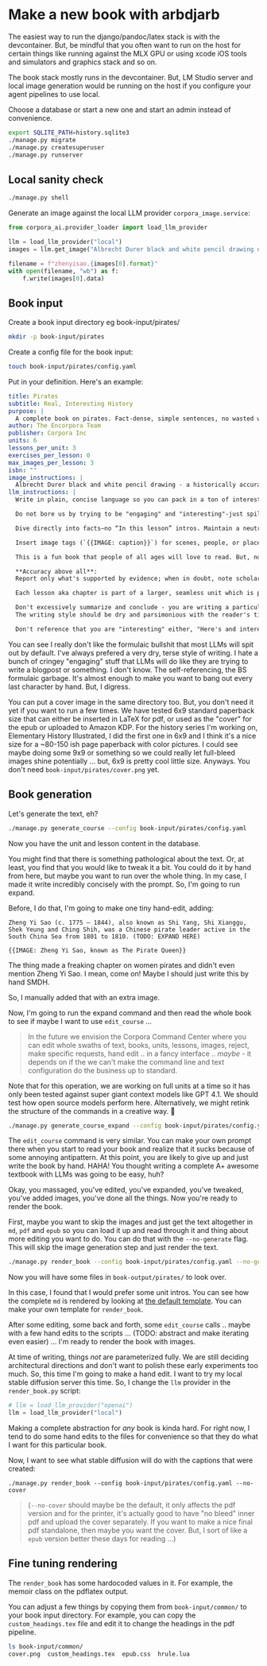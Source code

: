 # Make a new book with arbdjarb

The easiest way to run the django/pandoc/latex stack is with the
devcontainer. But, be mindful that you often want to run on the host
for certain things like running against the MLX GPU or using xcode iOS tools
and simulators and graphics stack and so on.

The book stack mostly runs in the devcontainer. But, LM Studio server and
local image generation would be running on the host if you configure your
agent pipelines to use local.

Choose a database or start a new one and start an admin instead of convenience.

```sh
export SQLITE_PATH=history.sqlite3
./manage.py migrate
./manage.py createsuperuser
./manage.py runserver
```

## Local sanity check

```sh
./manage.py shell
```

Generate an image against the local LLM provider `corpora_image.service`:

```python
from corpora_ai.provider_loader import load_llm_provider

llm = load_llm_provider("local")
images = llm.get_image("Albrecht Durer black and white pencil drawing of a historically accurate Zheng Yi Sao (c.1775 – 1844), a female Chinese pirate leader active in the South China Sea from 1801 to 1810")

filename = f"zhenyisao.{images[0].format}"
with open(filename, "wb") as f:
    f.write(images[0].data)
```

## Book input

Create a book input directory eg book-input/pirates/

```sh
mkdir -p book-input/pirates
```

Create a config file for the book input:

```sh
touch book-input/pirates/config.yaml
```

Put in your definition. Here's an example:

```yaml
title: Pirates
subtitle: Real, Interesting History
purpose: |
  A complete book on pirates. Fact-dense, simple sentences, no wasted words. Interesting facts and stories, deep dives. Highly entertaining. Simply written. The facts speak for themselves without the author getting in the way.
author: The Encorpora Team
publisher: Corpora Inc
units: 6
lessons_per_unit: 3
exercises_per_lesson: 0
max_images_per_lesson: 3
isbn: ""
image_instructions: |
  Albrecht Durer black and white pencil drawing - a historically accurate drawing of what is described by the caption.
llm_instructions: |
  Write in plain, concise language so you can pack in a ton of interesting facts.

  Do not bore us by trying to be "engaging" and "interesting"-just spill out facts and stories that _are_ interesting.

  Dive directly into facts—no “In this lesson” intros. Maintain a neutral, objective tone: present economic, social, and political contexts without glorification or demonization. Let dense, vivid facts build the narrative.

  Insert image tags (`{{IMAGE: caption}}`) for scenes, people, or places that enhance understanding—captions must be concise, publication-quality figure captions WITHOUT style directives. Avoid maps, diagrams, or meta-educational scenes.

  This is a fun book that people of all ages will love to read. But, not because the author is trying to be fun in a cringey "engaging", obviously LLM way. People will love to read this book because the deep dives into real history are so intereseting and everyone can learn something on every page. No wasted words, no wasted time.

  **Accuracy above all**:
  Report only what's supported by evidence; when in doubt, note scholarly disagreements (“Some chronicle X; others argue Y…”).

  Each lesson aka chapter is part of a larger, seamless unit which is part of a complete textbook.

  Don't excessively summarize and conclude - you are writing a particular part of a comprehensive book. Don't write what will be in other chapters and don't use fluff, boilerplate or trite formulas, "Imagine a time when .."
  The writing style should be dry and parsimonious with the reader's time - packing interesting facts and stories into every bit.

  Don't reference that you are "interesting" either, "Here's and interesting fact!" <- don't do that. Just write the facts and stories. The reader will find them interesting on their own. Don't try to be "interesting" or "engaging" - just be factual and concise. The facts are interesting enough on their own.

```

You can see I really don't like the formulaic bullshit that most LLMs will spit out by default. I've always prefered a very dry, terse style of writing. I hate a bunch of cringey "engaging" stuff that LLMs will do like they are trying to write a blogpost or something. I don't know. The self-referencing, the BS formulaic garbage. It's almost enough to make you want to bang out every last character by hand. But, I digress.

You can put a cover image in the same directory too. But, you don't need it yet if you want to run a few times. We have tested 6x9 standard paperback size that can either be inserted in LaTeX for pdf, or used as the "cover" for the epub or uploaded to Amazon KDP. For the history series I'm working on, Elementary History Illustrated, I did the first one in 6x9 and I think it's a nice size for a ~80-150 ish page paperback with color pictures. I could see maybe doing some 9x9 or something so we could really let full-bleed images shine potentially ... but, 6x9 is pretty cool little size. Anyways. You don't need `book-input/pirates/cover.png` yet.

## Book generation

Let's generate the text, eh?

```sh
./manage.py generate_course --config book-input/pirates/config.yaml
```

Now you have the unit and lesson content in the database.

You might find that there is something pathological about the text. Or, at least, you find that you would like to tweak it a bit. You could do it by hand from here, but maybe you want to run over the whole thing. In my case, I made it write incredibly concisely with the prompt. So, I'm going to run expand.

Before, I do that, I'm going to make one tiny hand-edit, adding:

```
Zheng Yi Sao (c. 1775 – 1844), also known as Shi Yang, Shi Xianggu, Shek Yeung and Ching Shih, was a Chinese pirate leader active in the South China Sea from 1801 to 1810. (TODO: EXPAND HERE)

{{IMAGE: Zheng Yi Sao, known as The Pirate Queen}}
```

The thing made a freaking chapter on women pirates and didn't even mention Zheng Yi Sao. I mean, come on! Maybe I should just write this by hand SMDH.

So, I manually added that with an extra image.

Now, I'm going to run the expand command and then read the whole book to see if maybe I want to use `edit_course` ...

> In the future we envision the Corpora Command Center where you can edit whole swaths of text, books, units, lessons, images, reject, make specific requests, hand edit .. in a fancy interface .. _maybe_ - it depends on if the we can't make the command line and text configuration do the business up to standard.

Note that for this operation, we are working on full units at a time so it has only been tested against super giant context models like GPT 4.1. We should test how open source models perform here. Alternatively, we might retink the structure of the commands in a creative way. :thinking:

```sh
./manage.py generate_course_expand --config book-input/pirates/config.yaml
```

The `edit_course` command is very similar. You can make your own prompt there when you start to read your book and realize that it sucks because of some annoying antipattern. At this point, you are likely to give up and just write the book by hand. HAHA! You thought writing a complete A+ awesome textbook with LLMs was going to be easy, huh?

Okay, you massaged, you've edited, you've expanded, you've tweaked, you've added images, you've done all the things. Now you're ready to render the book.

First, maybe you want to skip the images and just get the text altogether in `md`, `pdf` and `epub` so you can load it up and read through it and thing about more editing you want to do. You can do that with the `--no-generate` flag. This will skip the image generation step and just render the text.

```sh
./manage.py render_book --config book-input/pirates/config.yaml --no-generate --no-cover
```

Now you will have some files in `book-output/pirates/` to look over.

In this case, I found that I would prefer some unit intros. You can see how the complete `md` is rendered by looking at [the default template](./itrary/templates/book.md). You can make your own template for `render_book`.

After some editing, some back and forth, some `edit_course` calls .. maybe with a few hand edits to the scripts ... (TODO: abstract and make iterating even easier) ... I'm ready to render the book with images.

At time of writing, things _not_ are parameterized fully. We are still deciding architectural directions and don't want to polish these early experiments too much. So, this time I'm going to make a hand edit. I want to try my local stable diffusion server this time. So, I change the `llm` provider in the `render_book.py` script:

```py
# llm = load_llm_provider("openai")
llm = load_llm_provider("local")
```

Making a complete abstraction for _any_ book is kinda hard. For right now, I tend to do some hand edits to the files for convenience so that they do what I want for this particular book.

Now, I want to see what stable diffusion will do with the captions that were created:

```
./manage.py render_book --config book-input/pirates/config.yaml --no-cover
```

> (`--no-cover` should maybe be the default, it only affects the pdf version and for the printer, it's actually good to have "no bleed" inner pdf and upload the cover separately. If you want to make a nice final pdf standalone, then maybe you want the cover. But, I sort of like a `epub` version better these days for reading ...)


## Fine tuning rendering

The `render_book` has some hardocoded values in it. For example, the memoir class on the pdflatex output.

You can adjust a few things by copying them from `book-input/common/` to your book input directory. For example, you can copy the `custom_headings.tex` file and edit it to change the headings in the pdf pipeline.

```sh
ls book-input/common/
cover.png  custom_headings.tex  epub.css  hrule.lua
```


